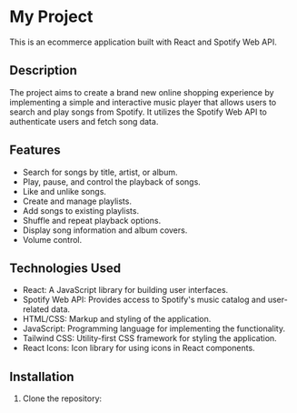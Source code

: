 # My Project

This is an ecommerce application built with React and Spotify Web API.

## Description

The project aims to create a brand new online shopping experience by implementing a simple and interactive music player that allows users to search and play songs from Spotify. It utilizes the Spotify Web API to authenticate users and fetch song data.

## Features

- Search for songs by title, artist, or album.
- Play, pause, and control the playback of songs.
- Like and unlike songs.
- Create and manage playlists.
- Add songs to existing playlists.
- Shuffle and repeat playback options.
- Display song information and album covers.
- Volume control.

## Technologies Used

- React: A JavaScript library for building user interfaces.
- Spotify Web API: Provides access to Spotify's music catalog and user-related data.
- HTML/CSS: Markup and styling of the application.
- JavaScript: Programming language for implementing the functionality.
- Tailwind CSS: Utility-first CSS framework for styling the application.
- React Icons: Icon library for using icons in React components.

## Installation

1. Clone the repository:


